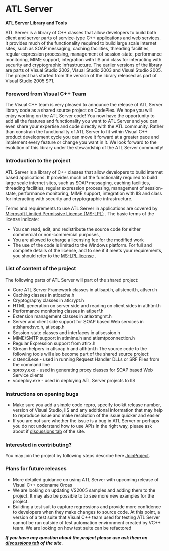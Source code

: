 # ATL Server

**ATL Server Library and Tools**

ATL Server is a library of C++ classes that allow developers to build both client and server parts of service-type C++ applications and web services. It provides much of the functionality required to build large scale internet sites, such as SOAP messaging, caching facilities, threading facilities, regular expression processing, management of session-state, performance monitoring, MIME support, integration with IIS and class for interacting with security and cryptographic infrastructure. The earlier versions of the library are parts of Visual Studio 2002, Visual Studio 2003 and Visual Studio 2005. The project has started from the version of the library released as part of Visual Studio 2005 SP1.

### Foreword from Visual C++ Team

The Visual C++ team is very pleased to announce the release of ATL Server library code as a shared source project on CodePlex.  We hope you will enjoy working on the ATL Server code! You now have the opportunity to add all the features and functionality you want to ATL Server and you can even share your expertise and code directly with the ATL community. Rather than constrain the functionality of ATL Server to fit within Visual C++ product development cycle you can move it forward at a greater pace and implement every feature or change you want in it. We look forward to the evolution of this library under the stewardship of the ATL Server community!

### Introduction to the project
ATL Server is a library of C++ classes that allow developers to build internet based applications. It provides much of the functionality required to build large scale internet sites, such as SOAP messaging, caching facilities, threading facilities, regular expression processing, management of session-state, performance monitoring, MIME support, integration with IIS and class for interacting with security and cryptographic infrastructure.

Terms and requirements to use ATL Server in applications are covered by [Microsoft Limited Permissive License (MS-LPL)](https://en.wikipedia.org/wiki/Shared_Source_Initiative) .  The basic terms of the license indicate:
* You can read, edit, and redistribute the source code for either commercial or non-commercial purposes, 
* You are allowed to charge a licensing fee for the modified work 
* The use of the code is limited to the Windows platform. 
For full and complete details of the license, and to see if it meets your requirements, you should refer to the [MS-LPL license](https://www.openhub.net/licenses/mslpl) .

### List of content of the project
The following parts of ATL Server will part of the shared project:

* Core ATL Server Framework classes in atlisapi.h, atlstencil.h, atlserr.h 
* Caching classes in atlcache.h 
* Cryptography classes in atlcrypt.h 
* HTML generation on server side and reading on client sides in atlhtml.h 
* Performance monitoring classes in atlperf.h 
* Extension management classes in atlextmgmt.h 
* Server and client side support for SOAP based Web services in atlsharedsvc.h, atlsoap.h 
* Session-state classes and interfaces in atlsession.h 
* MIME/SMTP support in atlmime.h and atlsmtpconnection.h 
* Regular Expression support from atlrx.h 
* Stream helpers in atlsoap.h and atlhtml.h 
The source code to the following tools will also become part of the shared source project:
* clstencil.exe - used in running Request Handler DLLs or SRF Files from the command line 
* sproxy.exe - used in generating proxy classes for SOAP based Web Service clients 
* vcdeploy.exe - used in deploying ATL Server projects to IIS 

### Instructions on opening bugs

* Make sure you add a simple code repro, specify toolkit release number, version of Visual Studio, IIS and any additional information that may help to reproduce issue and make resolution of the issue quicker and easier
* If you are not sure whether the issue is a bug in ATL Server or perhaps you do not understand how to use APIs in the right way, please ask about if [discussions tab](https://github.com/Win32-WTL/WTL/discussions) of the site.

### Interested in contributing?

You may join the project by following steps describe here [JoinProject](JoinProject).

### Plans for future releases

* More detailed guidance on using ATL Server with upcoming release of Visual C++ codename Orcas
* We are looking on updating VS2005 samples and adding them to the project. It may also be possible to to see more new examples for the project.
* Building a test suit to capture regressions and provide more confidence to developers when they make changes to source code. At this point, a version of a test suite that Visual C++ team used for testing ATL Server cannot be run outside of test automation environment created by VC++ team. We are looking on how test suite can be refactored

**_If you have any question about the project please use ask them on [discussions tab](https://github.com/Win32-WTL/WTL/discussions) of the site_**. 